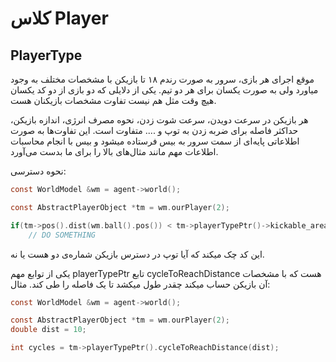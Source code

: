# کلاس Player

## PlayerType

موقع اجرای هر بازی، سرور به صورت رندم ۱۸ تا بازیکن با مشخصات مختلف به وجود میاورد ولی به صورت یکسان برای هر دو تیم. یکی از دلایلی که دو بازی از دو کد یکسان هیچ وقت مثل هم نیست تفاوت مشخصات بازیکنان هست.



هر بازیکن در سرعت دویدن، سرعت شوت زدن، نحوه مصرف انرژی، اندازه بازیکن، حداکثر فاصله برای ضربه زدن به توپ و .... متفاوت است. این تفاوت‌ها به صورت اطلاعاتی پایه‌ای از سمت سرور به بیس فرستاده میشود و بیس با انجام محاسبات اطلاعات مهم مانند مثال‌های بالا را برای ما بدست می‌آورد.

نحوه دسترسی:

```c
const WorldModel &wm = agent->world();

const AbstractPlayerObject *tm = wm.ourPlayer(2);

if(tm->pos().dist(wm.ball().pos()) < tm->playerTypePtr()->kickable_area)
    // DO SOMETHING

```

این کد چک میکند که آیا توپ در دسترس بازیکن شماره‌ی دو هست یا نه.

یکی از توابع مهم playerTypePtr تابع cycleToReachDistance هست که با مشخصات آن بازیکن حساب میکند چقدر طول میکشد تا یک فاصله را طی کند. مثال:

```c
const WorldModel &wm = agent->world();

const AbstractPlayerObject *tm = wm.ourPlayer(2);
double dist = 10;

int cycles = tm->playerTypePtr().cycleToReachDistance(dist);
```



